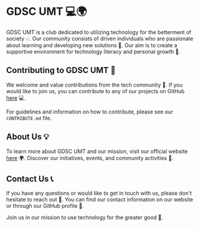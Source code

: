 # GDSC UMT 💻🌍
GDSC UMT is a club dedicated to utilizing technology for the betterment of society 💡. Our community consists of driven individuals who are passionate about learning and developing new solutions 🚀. Our aim is to create a supportive environment for technology literacy and personal growth 🌱.

## Contributing to GDSC UMT 🤝
We welcome and value contributions from the tech community 💬. If you would like to join us, you can contribute to any of our projects on GitHub [here](https://github.com/gdscumt) 💻.

For guidelines and information on how to contribute, please see our `CONTRIBUTE.md` file.

## About Us 💡
To learn more about GDSC UMT and our mission, visit our official website [here](https://gdscumt.github.io/) 🌍. Discover our initiatives, events, and community activities 🎉.

## Contact Us 📞
If you have any questions or would like to get in touch with us, please don't hesitate to reach out 💬. You can find our contact information on our website or through our GitHub profile 💼.

Join us in our mission to use technology for the greater good 🚀.